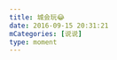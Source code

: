 ```yaml
---
title: 城会玩😂
date: 2016-09-15 20:31:21
mCategories: [说说]
type: moment
---
```


<div id="pics-20160915203121"></div>

<script src="/lib/moment/pics.js"></script>
<script>
var data = [
    {"link": "2016-09-15_000000.jpeg", "type": "shuoshuo"},
    {"link": "2016-09-15_000001.jpeg", "type": "shuoshuo"}
];
picsRender(data, "pics-20160915203121");
</script>
